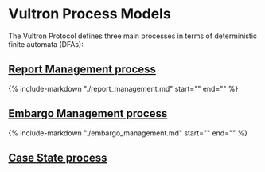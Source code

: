 # Vultron Process Models

The Vultron Protocol defines three main processes in terms of deterministic finite automata (DFAs):

## [Report Management process](./report_management.md)

{% include-markdown "./report_management.md" start="<!-- rm-state-machine-start -->" end="<!-- rm-state-machine-end -->" %}

## [Embargo Management process](./embargo_management.md)

{% include-markdown "./embargo_management.md" start="<!-- em-state-machine-start -->" end="<!-- em-state-machine-end -->" %}

## [Case State process](./case_state.md)
